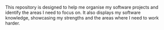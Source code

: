 This repository is designed to help me organise my software projects and identify the areas I need to focus on. It also displays my software knowledge, showcasing my strengths and the areas where I need to work harder.